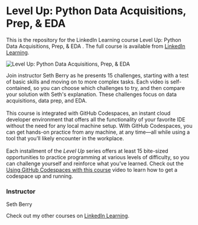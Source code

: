 # Level Up: Python Data Acquisitions, Prep, & EDA 
This is the repository for the LinkedIn Learning course Level Up: Python Data Acquisitions, Prep, & EDA . The full course is available from [LinkedIn Learning][lil-course-url].

![Level Up: Python Data Acquisitions, Prep, & EDA ][lil-thumbnail-url]

Join instructor Seth Berry as he presents 15 challenges, starting with a test of basic skills and moving on to more complex tasks. Each video is self-contained, so you can choose which challenges to try, and then compare your solution with Seth's explanation. These challenges focus on data acquisitions, data prep, and EDA.<br><br>This course is integrated with GitHub Codespaces, an instant cloud developer environment that offers all the functionality of your favorite IDE without the need for any local machine setup. With GitHub Codespaces, you can get hands-on practice from any machine, at any time—all while using a tool that you’ll likely encounter in the workplace.<br><br>Each installment of the <em>Level Up</em> series offers at least 15 bite-sized opportunities to practice programming at various levels of difficulty, so you can challenge yourself and reinforce what you’ve learned. Check out the [Using GitHub Codespaces with this course][gcs-video-url] video to learn how to get a codespace up and running.

### Instructor

Seth Berry

Check out my other courses on [LinkedIn Learning](https://www.linkedin.com/learning/instructors/seth-berry?u=104).

[lil-course-url]: https://www.linkedin.com/learning/python-for-data-science-code-challenges-data-acquisitions-prep-eda
[lil-thumbnail-url]: https://media.licdn.com/dms/image/D560DAQEVYnoyGOF6NQ/learning-public-crop_675_1200/0/1667412606614?e=1668441600&v=beta&t=lLoONndy5g3y_yxALiuZyiXhOWnmlciOu_YS9eAQtl8
[gcs-video-url]: https://www.linkedin.com/learning/python-for-data-science-code-challenges-data-acquisitions-prep-eda/using-github-codespaces-with-this-course
